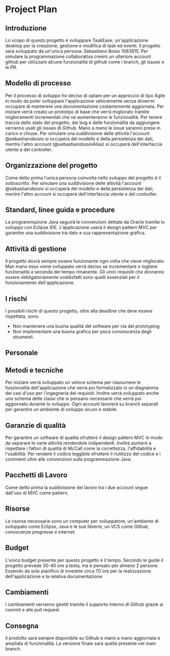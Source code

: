 # Project Plan

## Introduzione
Lo scopo di questo progetto è sviluppare TaskEase, un'applicazione desktop per la creazione, gestione e modifica
di task ed eventi. Il progetto sarà sviluppato da un'unica persona: Sebastiano Bosio 1083815. Per simulare la
programmazione collaborativa creerò un ulteriore account github per utilizzare alcune funzionalità di github come i 
branch, gli issues e le PR. 

## Modello di processo
Per il processo di sviluppo ho deciso di optare per un approccio di tipo Agile in modo da poter sviluppare 
l'applicazione velocemente senza dovermi occupare di manterere una documentazione costantemente aggiornata.
Per iniziare verrà creato un prototipo di base che verrà migliorato tramite miglioramenti incrementali che ne
aumenteranno le funzionalità. 
Per tenere traccia dello stato del progetto, dei bug e delle funzionalità da aggiungere verranno usati gli issues 
di Github. Mano a mano le issue saranno prese in carico e chiuse.
Per simulare una suddivisione delle attività l'account @sebastianobosio si occuperà del modello e della 
persistenza dei dati, mentre l'altro account (@sebastianobosioAlias) si occuperà dell'interfaccia utente e del controller.

## Organizzazione del progetto
Come detto prima l'unica persona coinvolta nello sviluppo del progetto è il sottoscritto.
Per simulare una suddivisione delle attività l'account @sebastianobosio si occuperà del modello e della 
persistenza dei dati, mentre l'altro account si occuperà dell'interfaccia utente e del controller. 

## Standard, linee guida e procedure
La programmazione Java seguirà le convenzioni dettate da Oracle tramite lo sviluppo con Eclipse IDE.
L'applicazione userà il design pattern MVC per garantire una suddivisione tra dato e sua rappresentazione grafica.

## Attività di gestione
Il progetto dovrà sempre essere funzionante ogni volta che viene migliorato. Man mano esso viene sviluppato verrà 
deciso se incrementare o togliere funzionalità a seconda del tempo rimanente. Gli unici requisiti che dovranno essere
obbligatoriamente soddisfatti sono quelli essenziali per il funzionamento dell'applicazione.

## I rischi
I possibili rischi di questo progetto, oltre alla deadline che deve essere rispettata, sono:
* Non mantenere una buona qualità del software per via del prototyping
* Non implementare una buona grafica per poca cononscenza degli strumenti.

## Personale

## Metodi e tecniche
Per iniziare verrà sviluppato un veloce schema per riassumere le funzionalità dell'applicazione che verrà poi
formalizzato in un diagramma dei casi d'uso per l'ingegneria dei requisiti. 
Inoltre verrà sviluppato anche uno schema delle classi che si pensano necessarie che verrà poi aggiornato durante lo
sviluppo.
Ogni account lavorerà su branch separati per garantire un ambiente di sviluppo sicuro e stabile. 

## Garanzie di qualità
Per garantire un software di qualità sfrutterò il design pattern MVC in modo da separare le varie attività 
rendendole indipendenti. Inoltre punterò a rispettare i fattori di qualità di McCall come la correttezza, 
l'affidabilità e l'usabilità. Per rendere il codice leggibile sfrutterò il riutilizzo del codice e i commenti
oltre alle convenzioni sulla programmazione Java. 

## Pacchetti di Lavoro
Come detto prima la suddivisione del lavoro tra i due account segue dall'uso di MVC come pattern.

## Risorse
Le risorse necessarie sono un computer per sviluppatore, un'ambiente di sviluppato come Eclipse, Java e le sue
librerie, un VCS come Github, conoscenze pregresse e internet.

## Budget
L'unico budget presente per questo progetto è il tempo. Secondo le guide il progetto prevede 30-40 ore a testa, ma è
pensato per almeno 2 persone. Essendo da solo pianifico di investire circa 70 ore per la realizzazione 
dell'applicazione e la relativa documentazione.

## Cambiamenti
I cambiamenti verranno gestiti tramite il supporto interno di Github grazie ai commit e alle pull request.

## Consegna
Il prodotto sarà sempre disponibile su Github e mano a mano aggiornata e ampliata di funzionalità. La versione
finale sarà quella presente nel main branch.
